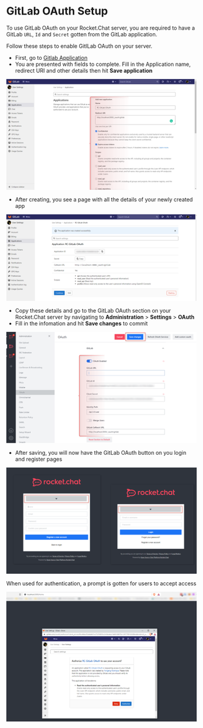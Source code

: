 # GitLab OAuth Setup

To use GitLab OAuth on your Rocket.Chat server, you are required to have a GitLab `URL`, `Id` and `Secret` gotten from the GitLab application.

Follow these steps to enable GitlLab OAuth on your server.&#x20;

* First, go to [Gitlab Application ](https://gitlab.com/-/profile/applications)
* You are presented with fields to complete. Fill in the Application name, redirect URI and other details then hit **Save application**&#x20;

![](<../../../../.gitbook/assets/image (661).png>)

* After creating, you see a page with all the details of your newly created app

![](<../../../../.gitbook/assets/image (681).png>)

* Copy these details and go to the GitLab OAuth section on your Rocket.Chat server by navigating to **Administration** > **Settings** > **OAuth**&#x20;
* Fill in the infomation and hit **Save changes** to commit

![](<../../../../.gitbook/assets/image (670).png>)

* After saving, you will now have the GitLab OAuth button on you login and register pages

![](<../../../../.gitbook/assets/image (641) (1).png>)

When used for authentication, a prompt is gotten for users to accept access

![](<../../../../.gitbook/assets/image (686) (1) (1).png>)
